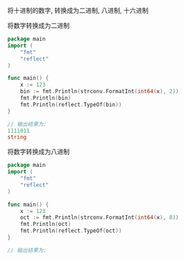 
将十进制的数字, 转换成为二进制, 八进制, 十六进制

将数字转换成为二进制

```go
package main
import (
    "fmt"
    "reflect"
)

func main() {
    x := 123
    bin := fmt.Println(strconv.FormatInt(int64(x), 2))
    fmt.Println(bin)
    fmt.Println(reflect.TypeOf(bin))
}

// 输出结果为:
1111011
string
```

将数字转换成为八进制

```go
package main
import (
    "fmt"
    "reflect"
)

func main() {
    x := 123
    oct := fmt.Println(strconv.FormatInt(int64(x), 8))
    fmt.Println(oct)
    fmt.Println(reflect.TypeOf(oct))
}

// 输出结果为:

```

